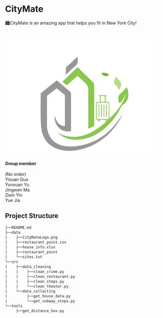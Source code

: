 # CityMate
🏙CityMate is an amazing app that helps you fit in New York City!
<h1 align="center">
  <img src="https://github.com/CMU-DataFocusedPython-Group2/CityMate/blob/main/data/CityMateLogo.png" alt="CityMateLogo" width="600">
</h1>

#### Group member

(No order)
<br>Yixuan Guo 
<br>Yunxuan Yu
<br>Jingwen Ma
<br>Zixin Yin
<br>Yue Jia
 
## Project Structure

    ├──README.md
    ├──data
    |    ├──CityMateLogo.png
    |    ├──restaurant_point.csv
    |    ├──house_info.xlsx
    |    ├──restaurant_point
    |    └──sites.txt
    └──src
    |    ├──data_cleaning
    |    |    ├──clean_crime.py
    |    |    ├──clean_restaurant.py
    |    |    ├──clean_stops.py
    |    |    └──clean_theater.py
    |    └──data_collecting
    |         ├──get_house_data.py
    |         └──get_subway_stops.py
    └──tools
         ├──get_distance_hav.py

